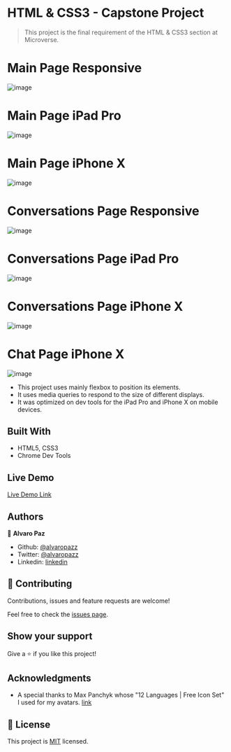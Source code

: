 # HTML & CSS3 - Capstone Project
> This project is the final requirement of the HTML & CSS3 section at Microverse.

# Main Page Responsive
![image](https://user-images.githubusercontent.com/58086801/77110313-632bb680-69f3-11ea-947f-0ce17ce2ad8e.png)
# Main Page iPad Pro
![image](https://user-images.githubusercontent.com/58086801/77110339-6fb00f00-69f3-11ea-80a1-1f6b2c7ecf47.png)
# Main Page iPhone X
![image](https://user-images.githubusercontent.com/58086801/77110359-79397700-69f3-11ea-8e6c-e39d0f5c3406.png)
# Conversations Page Responsive
![image](https://user-images.githubusercontent.com/58086801/77110431-93735500-69f3-11ea-8bc6-d80e79bffef6.png)
# Conversations Page iPad Pro
![image](https://user-images.githubusercontent.com/58086801/77110463-9e2dea00-69f3-11ea-87af-b20de49a785c.png)
# Conversations Page iPhone X
![image](https://user-images.githubusercontent.com/58086801/77110505-ac7c0600-69f3-11ea-831d-138b9609f8cc.png)
# Chat Page iPhone X
![image](https://user-images.githubusercontent.com/58086801/77110537-b7cf3180-69f3-11ea-9dee-71cdb2952efc.png)


- This project uses mainly flexbox to position its elements.
- It uses media queries to respond to the size of different displays.
- It was optimized on dev tools for the iPad Pro and iPhone X on mobile devices.

## Built With

- HTML5, CSS3
- Chrome Dev Tools

## Live Demo

[Live Demo Link](https://alvaropazz.github.io/HTML-CSS3---Capstone-Project/)

## Authors

👤 **Alvaro Paz**

- Github: [@alvaropazz](https://github.com/alvaropazz)
- Twitter: [@alvaropazz](https://twitter.com/alvaropazz)
- Linkedin: [linkedin](https://www.linkedin.com/in/alvaropaz/)

## 🤝 Contributing

Contributions, issues and feature requests are welcome!

Feel free to check the [issues page](https://github.com/alvaropazz/HTML-CSS3---Capstone-Project/issues).

## Show your support

Give a ⭐️ if you like this project!

## Acknowledgments

- A special thanks to Max Panchyk whose "12 Languages | Free Icon Set" I used for my avatars. [link](https://dribbble.com/shots/4586734-12-Languages-Free-Icon-Set)

## 📝 License

This project is [MIT](lic.url) licensed.